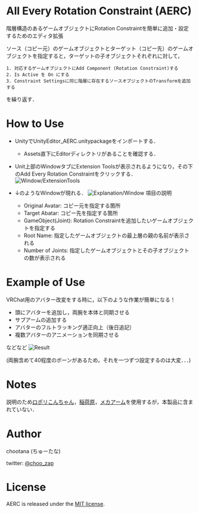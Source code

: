 # All Every Rotation Constraint (AERC)
階層構造のあるゲームオブジェクトにRotation Constraintを簡単に追加・設定するためのエディタ拡張

ソース（コピー元）のゲームオブジェクトとターゲット（コピー先）のゲームオブジェクトを指定すると，ターゲットの子オブジェクトそれぞれに対して，

    1. 対応するゲームオブジェクトにAdd Component (Rotation Constraint)する
    2. Is Active を On にする
    3. Constraint Settingsに同じ階層に存在するソースオブジェクトのTransformを追加する

を繰り返す．

# How to Use


- UnityでUnityEditor_AERC.unitypackageをインポートする．
    - Assets直下にEditorディレクトリがあることを確認する．

- Unit上部のWindowタブにExtension Toolsが表示されるようになり，その下のAdd Every Rotation Constraintをクリックする．
![Window/ExtensionTools](https://user-images.githubusercontent.com/44863813/102008272-a8a6c580-3d72-11eb-8f91-269383dccf79.png)

- ↓のようなWindowが現れる．
![Explanation/Window](https://user-images.githubusercontent.com/44863813/102008730-f5d86680-3d75-11eb-903a-2d7aa2658e79.png)
項目の説明
    - Original Avatar: コピー元を指定する箇所
    - Target Abatar: コピー先を指定する箇所
    - GameObject(Joint): Rotation Constraintを追加したいゲームオブジェクトを指定する
    - Root Name: 指定したゲームオブジェクトの最上層の親の名前が表示される
    - Number of Joints: 指定したゲームオブジェクトとその子オブジェクトの数が表示される


# Example of Use
VRChat用のアバター改変をする時に，以下のような作業が簡単になる！

- 頭にアバターを追加し，両腕を本体と同期させる
- サブアームの追加する
- アバターのフルトラッキング適正向上（後日追記）
- 複数アバターのアニメーションを同期させる

などなど
![Result](https://user-images.githubusercontent.com/44863813/102007590-d2112280-3d6d-11eb-9870-5ca335b6973c.png)

(両腕含めて40程度のボーンがあるため，それを一つずつ設定するのは大変．．．)

# Notes
説明のため[ロポリこんちゃん](https://mido0021.booth.pm)，[稲荷原](https://booth.pm/ja/items/2297510)，[メカアーム](https://booth.pm/ja/items/1221319)を使用するが，本製品に含まれていない．

# Author
chootana (ちゅーたな)

twitter: [@choo_zap](https://twitter.com/choo_zap)

# License

AERC is released under the [MIT license](https://opensource.org/licenses/mit-license.php).